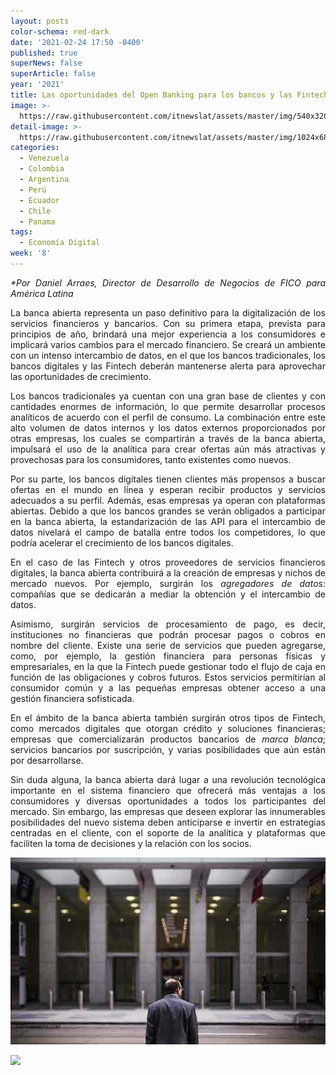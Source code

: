 ```yaml
---
layout: posts
color-schema: red-dark
date: '2021-02-24 17:50 -0400'
published: true
superNews: false
superArticle: false
year: '2021'
title: Las oportunidades del Open Banking para los bancos y las Fintech
image: >-
  https://raw.githubusercontent.com/itnewslat/assets/master/img/540x320/Entidades-financieras-p.jpg
detail-image: >-
  https://raw.githubusercontent.com/itnewslat/assets/master/img/1024x680/Entidades-financieras-g.jpg
categories:
  - Venezuela
  - Colombia
  - Argentina
  - Perú
  - Ecuador
  - Chile
  - Panama
tags:
  - Economía Digital
week: '8'
---
```

<p style="text-align: justify;"><em>*Por Daniel Arraes, Director de Desarrollo de Negocios de FICO para América Latina </em></p>
<p style="text-align: justify;">La banca abierta representa un paso definitivo para la digitalización de los servicios financieros y bancarios. Con su primera etapa, prevista para principios de año, brindará una mejor experiencia a los consumidores e implicará varios cambios para el mercado financiero. Se creará un ambiente con un intenso intercambio de datos, en el que los bancos tradicionales, los bancos digitales y las Fintech deberán mantenerse alerta para aprovechar las oportunidades de crecimiento.</p>
<p style="text-align: justify;">Los bancos tradicionales ya cuentan con una gran base de clientes y con cantidades enormes de información, lo que permite desarrollar procesos analíticos de acuerdo con el perfil de consumo. La combinación entre este alto volumen de datos internos y los datos externos proporcionados por otras empresas, los cuales se compartirán a través de la banca abierta, impulsará el uso de la analítica para crear ofertas aún más atractivas y provechosas para los consumidores, tanto existentes como nuevos.</p>
<p style="text-align: justify;">Por su parte, los bancos digitales tienen clientes más propensos a buscar ofertas en el mundo en línea y esperan recibir productos y servicios adecuados a su perfil. Además, esas empresas ya operan con plataformas abiertas. Debido a que los bancos grandes se verán obligados a participar en la banca abierta, la estandarización de las API para el intercambio de datos nivelará el campo de batalla entre todos los competidores, lo que podría acelerar el crecimiento de los bancos digitales.</p>
<p style="text-align: justify;">En el caso de las Fintech y otros proveedores de servicios financieros digitales, la banca abierta contribuirá a la creación de empresas y nichos de mercado nuevos. Por ejemplo, surgirán los <em>agregadores de datos</em>: compañías que se dedicarán a mediar la obtención y el intercambio de datos.</p>
<p style="text-align: justify;">Asimismo, surgirán servicios de procesamiento de pago, es decir, instituciones no financieras que podrán procesar pagos o cobros en nombre del cliente. Existe una serie de servicios que pueden agregarse, como, por ejemplo, la gestión financiera para personas físicas y empresariales, en la que la Fintech puede gestionar todo el flujo de caja en función de las obligaciones y cobros futuros. Estos servicios permitirían al consumidor común y a las pequeñas empresas obtener acceso a una gestión financiera sofisticada.</p>
<p style="text-align: justify;">En el ámbito de la banca abierta también surgirán otros tipos de Fintech, como mercados digitales que otorgan crédito y soluciones financieras; empresas que comercializarán productos bancarios de <em>marca blanca</em>; servicios bancarios por suscripción, y varias posibilidades que aún están por desarrollarse.</p>
<p style="text-align: justify;">Sin duda alguna, la banca abierta dará lugar a una revolución tecnológica importante en el sistema financiero que ofrecerá más ventajas a los consumidores y diversas oportunidades a todos los participantes del mercado. Sin embargo, las empresas que deseen explorar las innumerables posibilidades del nuevo sistema deben anticiparse e invertir en estrategias centradas en el cliente, con el soporte de la analítica y plataformas que faciliten la toma de decisiones y la relación con los socios.</p>

![](https://raw.githubusercontent.com/itnewslat/assets/master/img/540x320/Entidades-financieras-p.jpg)

<img src="https://tracker.metricool.com/c3po.jpg?hash=56f88a41e39ab42c063cc51676587a04"/>
